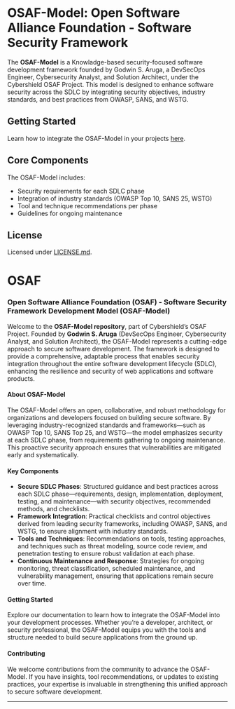 
# OSAF-Model: Open Software Alliance Foundation - Software Security Framework

The **OSAF-Model** is a Knowladge-based security-focused software development framework founded by Godwin S. Aruga, a DevSecOps Engineer, Cybersecurity Analyst, and Solution Architect, under the Cybershield OSAF Project. This model is designed to enhance software security across the SDLC by integrating security objectives, industry standards, and best practices from OWASP, SANS, and WSTG.

## Getting Started
Learn how to integrate the OSAF-Model in your projects [here](docs/Introduction.md).

## Core Components
The OSAF-Model includes:
- Security requirements for each SDLC phase
- Integration of industry standards (OWASP Top 10, SANS 25, WSTG)
- Tool and technique recommendations per phase
- Guidelines for ongoing maintenance


## License
Licensed under [LICENSE.md](LICENSE.md).


# OSAF

### Open Software Alliance Foundation (OSAF) - Software Security Framework Development Model (OSAF-Model)

Welcome to the **OSAF-Model repository**, part of Cybershield’s OSAF Project. Founded by **Godwin S. Aruga** (DevSecOps Engineer, Cybersecurity Analyst, and Solution Architect), the OSAF-Model represents a cutting-edge approach to secure software development. The framework is designed to provide a comprehensive, adaptable process that enables security integration throughout the entire software development lifecycle (SDLC), enhancing the resilience and security of web applications and software products.

#### About OSAF-Model

The OSAF-Model offers an open, collaborative, and robust methodology for organizations and developers focused on building secure software. By leveraging industry-recognized standards and frameworks—such as OWASP Top 10, SANS Top 25, and WSTG—the model emphasizes security at each SDLC phase, from requirements gathering to ongoing maintenance. This proactive security approach ensures that vulnerabilities are mitigated early and systematically.

#### Key Components

- **Secure SDLC Phases**: Structured guidance and best practices across each SDLC phase—requirements, design, implementation, deployment, testing, and maintenance—with security objectives, recommended methods, and checklists.
- **Framework Integration**: Practical checklists and control objectives derived from leading security frameworks, including OWASP, SANS, and WSTG, to ensure alignment with industry standards.
- **Tools and Techniques**: Recommendations on tools, testing approaches, and techniques such as threat modeling, source code review, and penetration testing to ensure robust validation at each phase.
- **Continuous Maintenance and Response**: Strategies for ongoing monitoring, threat classification, scheduled maintenance, and vulnerability management, ensuring that applications remain secure over time.

#### Getting Started

Explore our documentation to learn how to integrate the OSAF-Model into your development processes. Whether you’re a developer, architect, or security professional, the OSAF-Model equips you with the tools and structure needed to build secure applications from the ground up.

#### Contributing

We welcome contributions from the community to advance the OSAF-Model. If you have insights, tool recommendations, or updates to existing practices, your expertise is invaluable in strengthening this unified approach to secure software development.

---
